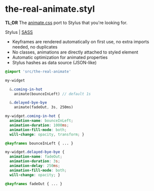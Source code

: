 # the-real-animate.styl
**TL;DR** The [animate.css](https://github.com/daneden/animate.css) port to Stylus that you're looking for.

Stylus | [SASS](https://github.com/mystrdat/the-real-animate.sass)  

- Keyframes are rendered automatically on first use, no extra imports needed, no duplicates
- No classes, animations are directly attached to styled element
- Automatic optimization for animated properties
- Stylus hashes as data source (JSON-like)

```Sass
@import 'src/the-real-animate'

my-widget

  &.coming-in-hot
    animate(bounceInLeft) // default 1s

  &.delayed-bye-bye
    animate(fadeOut, 3s, 250ms)
```

```Css
my-widget.coming-in-hot {
  animation-name: bounceInLeft;
  animation-duration: 1000ms;
  animation-fill-mode: both;
  will-change: opacity, transform; }

@keyframes bounceInLeft { ... }

my-widget.delayed-bye-bye {
  animation-name: fadeOut;
  animation-duration: 3s;
  animation-delay: 250ms;
  animation-fill-mode: both;
  will-change: opacity; }

@keyframes fadeOut { ... }

```
